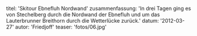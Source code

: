 titel: 'Skitour Ebnefluh Nordwand'
zusammenfassung: 'In drei Tagen ging es von Stechelberg durch die Nordwand der Ebnefluh und um das Lauterbrunner Breithorn durch die Wetterlücke zurück.'
datum: '2012-03-27'
autor: 'Friedjoff'
teaser: 'fotos/06.jpg'